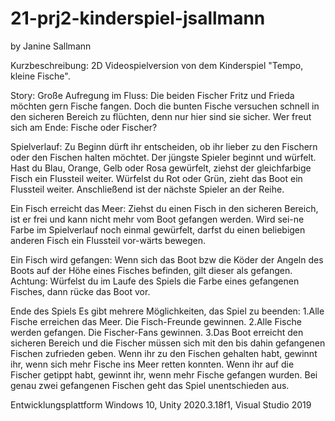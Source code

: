 # 21-prj2-kinderspiel-jsallmann

by Janine Sallmann

Kurzbeschreibung: 2D Videospielversion von dem Kinderspiel "Tempo, kleine Fische".

Story:
Große  Aufregung  im  Fluss:  Die  beiden  Fischer  Fritz  und  Frieda  möchten  gern  Fische  fangen.  Doch  die  bunten  Fische versuchen schnell in den sicheren Bereich zu flüchten, denn nur hier  sind  sie  sicher. Wer freut sich am Ende: Fische oder Fischer?

Spielverlauf:
Zu  Beginn  dürft  ihr  entscheiden,  ob  ihr  lieber  zu  den  Fischern oder den Fischen halten möchtet. 
Der   jüngste   Spieler   beginnt   und   würfelt.   Hast   du   Blau, Orange, Gelb oder Rosa gewürfelt, ziehst der gleichfarbige  Fisch  ein  Flussteil  weiter.  Würfelst  du  Rot oder Grün, zieht das Boot ein Flussteil weiter. Anschließend ist der nächste Spieler an der Reihe.

Ein Fisch erreicht das Meer: 
Ziehst du einen Fisch in den sicheren Bereich, ist er frei und kann nicht mehr vom Boot gefangen werden. Wird sei-ne Farbe im Spielverlauf noch einmal gewürfelt, darfst du  einen  beliebigen  anderen  Fisch  ein  Flussteil  vor-wärts bewegen. 

Ein Fisch wird gefangen:
Wenn sich das Boot bzw die Köder der Angeln des Boots auf der Höhe eines Fisches befinden, gilt dieser als gefangen.
Achtung:  Würfelst  du  im  Laufe  des  Spiels  die  Farbe  eines gefangenen Fisches, dann rücke das Boot vor.

Ende des Spiels
Es gibt mehrere Möglichkeiten, das Spiel zu beenden:
1.Alle  Fische  erreichen  das  Meer.  Die  Fisch-Freunde gewinnen.
2.Alle  Fische  werden  gefangen.  Die  Fischer-Fans  gewinnen.
3.Das Boot erreicht den sicheren Bereich und die  Fischer  müssen sich mit  den  bis  dahin  gefangenen Fischen zufrieden geben. Wenn ihr zu den Fischen gehalten habt, gewinnt ihr, wenn sich mehr Fische ins Meer retten konnten. Wenn  ihr  auf  die  Fischer  getippt  habt,  gewinnt  ihr, wenn   mehr   Fische   gefangen   wurden.   Bei   genau zwei gefangenen Fischen geht das Spiel unentschieden aus.       

Entwicklungsplattform Windows 10, Unity 2020.3.18f1, Visual Studio 2019
